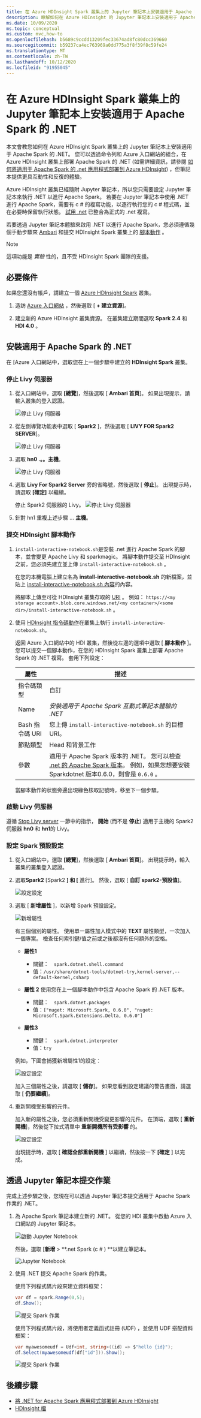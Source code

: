 ```yaml
---
title: 在 Azure HDInsight Spark 叢集上的 Jupyter 筆記本上安裝適用于 Apache Spark 的 .NET
description: 瞭解如何在 Azure HDInsight 的 Jupyter 筆記本上安裝適用于 Apache Spark 的 .NET。
ms.date: 10/09/2020
ms.topic: conceptual
ms.custom: mvc,how-to
ms.openlocfilehash: b5689c9ccdd13209fec33674ad8fc80dcc369660
ms.sourcegitcommit: b59237ca4ec763969a0dd775a3f8f39f8c59fe24
ms.translationtype: MT
ms.contentlocale: zh-TW
ms.lasthandoff: 10/12/2020
ms.locfileid: "91955045"
---
```

# <a name="install-net-for-apache-spark-on-jupyter-notebooks-on-azure-hdinsight-spark-clusters"></a>在 Azure HDInsight Spark 叢集上的 Jupyter 筆記本上安裝適用于 Apache Spark 的 .NET

本文會教您如何在 Azure HDInsight Spark 叢集上的 Jupyter 筆記本上安裝適用于 Apache Spark 的 .NET。 您可以透過命令列和 Azure 入口網站的組合，在 Azure HDInsight 叢集上部署 Apache Spark 的 .NET (如需詳細資訊，請參閱 [如何將適用于 Apache Spark 的 .net 應用程式部署到 Azure HDInsight](../tutorials/hdinsight-deployment.md)) ，但筆記本提供更具互動性和反復的體驗。

Azure HDInsight 叢集已經隨附 Jupyter 筆記本，所以您只需要設定 Jupyter 筆記本來執行 .NET 以進行 Apache Spark。 若要在 Jupyter 筆記本中使用 .NET 進行 Apache Spark，需要有 c # 的複寫功能，以逐行執行您的 c # 程式碼，並在必要時保留執行狀態。 [試用 .net](https://github.com/dotnet/try) 已整合為正式的 .net 複寫。

若要透過 Jupyter 筆記本體驗來啟用 .NET 以進行 Apache Spark，您必須遵循幾個手動步驟來 [Ambari](/azure/hdinsight/hdinsight-hadoop-manage-ambari) 和提交 HDInsight Spark 叢集上的 [腳本動作](/azure/hdinsight/hdinsight-hadoop-customize-cluster-linux) 。

> [!NOTE]
> 這項功能是 *實驗* 性的，且不受 HDInsight Spark 團隊的支援。

## <a name="prerequisites"></a>必要條件

如果您還沒有帳戶，請建立一個 [Azure HDInsight Spark](/azure/hdinsight/spark/apache-spark-jupyter-spark-sql-use-portal#create-an-apache-spark-cluster-in-hdinsight) 叢集。

1. 造訪 [Azure 入口網站](https://portal.azure.com) ，然後選取 [ **+ 建立資源**]。

1. 建立新的 Azure HDInsight 叢集資源。 在叢集建立期間選取 **Spark 2.4** 和 **HDI 4.0** 。

## <a name="install-net-for-apache-spark"></a>安裝適用于 Apache Spark 的 .NET

在 [Azure 入口網站中，選取您在上一個步驟中建立的 **HDInsight Spark** 叢集。

### <a name="stop-the-livy-server"></a>停止 Livy 伺服器

1. 從入口網站中，選取 **[總覽**]，然後選取 [ **Ambari 首頁**]。 如果出現提示，請輸入叢集的登入認證。

   ![停止 Livy 伺服器](./media/hdinsight-notebook-installation/select-ambari.png)

2. 從左側導覽功能表中選取 [ **Spark2** ]，然後選取 [ **LIVY FOR Spark2 SERVER**]。

   ![停止 Livy 伺服器](./media/hdinsight-notebook-installation/select-livyserver.png)

3. 選取 **hn0 .。。主機**。

   ![停止 Livy 伺服器](./media/hdinsight-notebook-installation/select-host.png)

4. 選取 **Livy For Spark2 Server** 旁的省略號，然後選取 [ **停止**]。 出現提示時，請選取 **[確定]** 以繼續。

   停止 Spark2 伺服器的 Livy。
   ![停止 Livy 伺服器](./media/hdinsight-notebook-installation/stop-server.png)

5. 針對 hn1 重複上述步驟 ... **主機**。

### <a name="submit-an-hdinsight-script-action"></a>提交 HDInsight 腳本動作

1. `install-interactive-notebook.sh`是安裝 .net 進行 Apache Spark 的腳本，並會變更 Apache Livy 和 sparkmagic。 將腳本動作提交至 HDInsight 之前，您必須先建立並上傳 `install-interactive-notebook.sh` 。

   在您的本機電腦上建立名為 **install-interactive-notebook.sh** 的新檔案，並貼上 [install-interactive-notebook.sh 內容](https://raw.githubusercontent.com/dotnet/spark/master/deployment/HDI-Spark/Notebooks/install-interactive-notebook.sh)的內容。

   將腳本上傳至可從 HDInsight 叢集存取的 [URI](/azure/hdinsight/hdinsight-hadoop-customize-cluster-linux#understand-script-actions) 。 例如： `https://<my storage account>.blob.core.windows.net/<my container>/<some dir>/install-interactive-notebook.sh` 。

2. 使用 [HDInsight 指令碼動作](/azure/hdinsight/hdinsight-hadoop-customize-cluster-linux)在叢集上執行 `install-interactive-notebook.sh`。

   返回 Azure 入口網站中的 HDI 叢集，然後從左邊的選項中選取 [ **腳本動作** ]。 您可以提交一個腳本動作，在您的 HDInsight Spark 叢集上部署 Apache Spark 的 .NET 複寫。 套用下列設定：

   |屬性  |描述  |
   |---------|---------|
   | 指令碼類型 | 自訂 |
   | Name | *安裝適用于 Apache Spark 互動式筆記本體驗的 .NET* |
   | Bash 指令碼 URI | 您上傳 `install-interactive-notebook.sh` 的目標 URI。 |
   | 節點類型| Head 和背景工作 |
   | 參數 | 適用于 Apache Spark 版本的 .NET。 您可以檢查 [.net 的 Apache Spark 版本](https://github.com/dotnet/spark/releases)。 例如，如果您想要安裝 Sparkdotnet 版本0.6.0，則會是 `0.6.0` 。

   當腳本動作的狀態旁邊出現綠色核取記號時，移至下一個步驟。

### <a name="start-the-livy-server"></a>啟動 Livy 伺服器

遵循 [Stop Livy server](#stop-the-livy-server) 一節中的指示， **開始** (而不是 **停止**) 適用于主機的 Spark2 伺服器 **hn0** 和 **hn1**的 Livy。

### <a name="set-up-spark-default-configurations"></a>設定 Spark 預設設定

1. 從入口網站中，選取 **[總覽**]，然後選取 [ **Ambari 首頁**]。 出現提示時，輸入叢集的叢集登入認證。

2. 選取**Spark2** [Spark2 **] 和 [** 進行]。 然後，選取 [ **自訂 spark2-預設值**]。

   ![設定設定](./media/hdinsight-notebook-installation/spark-configs.png)

3. 選取 [ **新增屬性** ]，以新增 Spark 預設設定。

   ![新增屬性](./media/hdinsight-notebook-installation/add-property.png)

   有三個個別的屬性。 使用單一屬性加入模式中的 **TEXT** 屬性類型，一次加入一個專案。 檢查任何索引鍵/值之前或之後都沒有任何額外的空格。

   * **屬性1**
       * 關鍵：&ensp;&ensp;`spark.dotnet.shell.command`
       * 值：`/usr/share/dotnet-tools/dotnet-try,kernel-server,--default-kernel,csharp`

   * **屬性 2** 使用您在上一個腳本動作中包含 Apache Spark 的 .NET 版本。
       * 關鍵：&ensp;&ensp;`spark.dotnet.packages`
       * 值：`["nuget: Microsoft.Spark, 0.6.0", "nuget: Microsoft.Spark.Extensions.Delta, 0.6.0"]`

   * **屬性3**
       * 關鍵：&ensp;&ensp;`spark.dotnet.interpreter`
       * 值：`try`

   例如，下圖會捕獲新增屬性1的設定：

   ![設定設定](./media/hdinsight-notebook-installation/add-sparkconfig.png)

   加入三個屬性之後，請選取 [ **儲存**]。 如果您看到設定建議的警告畫面，請選取 [ **仍要繼續**]。

4. 重新開機受影響的元件。

   加入新的屬性之後，您必須重新開機受變更影響的元件。 在頂端，選取 [ **重新開機**]，然後從下拉式清單中 **重新開機所有受影響** 的。

   ![設定設定](./media/hdinsight-notebook-installation/restart-affected.png)

   出現提示時，選取 [ **確認全部重新開機** ] 以繼續，然後按一下 **[確定** ] 以完成。

## <a name="submit-jobs-through-a-jupyter-notebook"></a>透過 Jupyter 筆記本提交作業

完成上述步驟之後，您現在可以透過 Jupyter 筆記本提交適用于 Apache Spark 作業的 .NET。

1. 為 Apache Spark 筆記本建立新的 .NET。 從您的 HDI 叢集中啟動 Azure 入口網站的 Jupyter 筆記本。

   ![啟動 Jupyter Notebook](./media/hdinsight-notebook-installation/launch-notebook.png)

   然後，選取 [**新增**  >  **.net Spark (c # ) **以建立筆記本。

   ![Jupyter Notebook](./media/hdinsight-notebook-installation/create-sparkdotnet-notebook.png)

2. 使用 .NET 提交 Apache Spark 的作業。

   使用下列程式碼片段來建立資料框架：

   ```csharp
   var df = spark.Range(0,5);
   df.Show();
   ```

   ![提交 Spark 作業](./media/hdinsight-notebook-installation/create-df.png)

   使用下列程式碼片段，將使用者定義函式註冊 (UDF) ，並使用 UDF 搭配資料框架：

   ```csharp
   var myawesomeudf = Udf<int, string>((id) => $"hello {id}");
   df.Select(myawesomeudf(df["id"])).Show();
   ```

   ![提交 Spark 作業](./media/hdinsight-notebook-installation/run-udf.png)

## <a name="next-steps"></a>後續步驟

* [將 .NET for Apache Spark 應用程式部署到 Azure HDInsight](../tutorials/hdinsight-deployment.md)
* [HDInsight 檔](/azure/hdinsight/)
